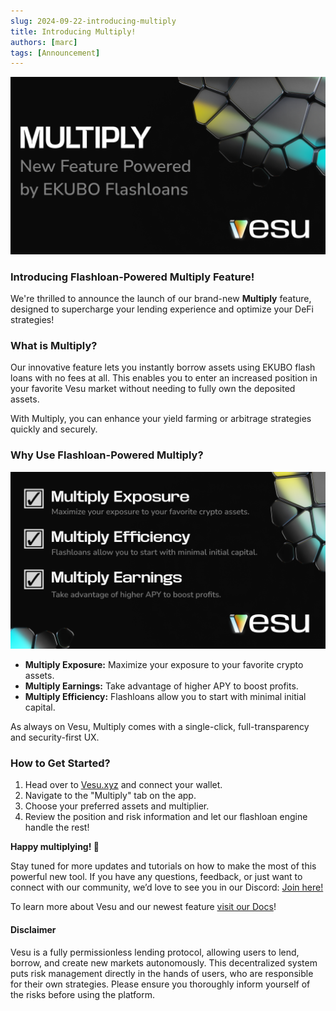 ```yaml
---
slug: 2024-09-22-introducing-multiply
title: Introducing Multiply!
authors: [marc]
tags: [Announcement]
---
```


![Announcement: New Feature called Multiply](multiply.png)

### Introducing Flashloan-Powered Multiply Feature!

We're thrilled to announce the launch of our brand-new **Multiply** feature, designed to supercharge your lending experience and optimize your DeFi strategies!

### What is Multiply?
Our innovative feature lets you instantly borrow assets using EKUBO flash loans with no fees at all.
This enables you to enter an increased position in your favorite Vesu market without needing to fully own the deposited assets.

With Multiply, you can enhance your yield farming or arbitrage strategies quickly and securely.

### Why Use Flashloan-Powered Multiply?

![Multiply Benefits](vesu-multiply-benefits.png)

- **Multiply Exposure:** Maximize your exposure to your favorite crypto assets.
- **Multiply Earnings:** Take advantage of higher APY to boost profits.
- **Multiply Efficiency:** Flashloans allow you to start with minimal initial capital.

As always on Vesu, Multiply comes with a single-click, full-transparency and security-first UX.

### How to Get Started?

1. Head over to [Vesu.xyz](https://vesu.xyz) and connect your wallet.
2. Navigate to the "Multiply" tab on the app.
3. Choose your preferred assets and multiplier.
4. Review the position and risk information and let our flashloan engine handle the rest!

**Happy multiplying! 🚀**

Stay tuned for more updates and tutorials on how to make the most of this powerful new tool. If you have any questions, feedback, or just want to connect with our community, we’d love to see you in our Discord: [Join here!](https://discord.com/invite/G9Gxgujj8T)

To learn more about Vesu and our newest feature [visit our Docs](https://docs.vesu.xyz/)!

#### Disclaimer
Vesu is a fully permissionless lending protocol, allowing users to lend, borrow, and create new markets autonomously. This decentralized system puts risk management directly in the hands of users, who are responsible for their own strategies. Please ensure you thoroughly inform yourself of the risks before using the platform.

